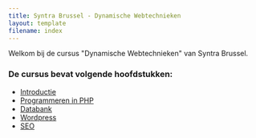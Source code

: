 ```yaml
---
title: Syntra Brussel - Dynamische Webtechnieken
layout: template
filename: index
--- 
```

Welkom bij de cursus "Dynamische Webtechnieken" van Syntra Brussel.

<div class="links">
    <h3>De cursus bevat volgende hoofdstukken:</h3>
    <ul>
        <li><a href="{{ '/introductie' | relative_url}}">Introductie</a></li>
        <li><a href="{{ '/programmeren' | relative_url}}">Programmeren in PHP</a></li>
        <li><a href="{{ '/databank' | relative_url}}">Databank</a></li>
        <li><a href="{{ '/wordpress' | relative_url}}">Wordpress</a></li>
        <li><a href="{{ '/seo' | relative_url}}">SEO</a></li>
    </ul>    
</div>